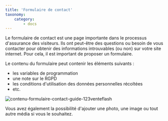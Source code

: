 ```yaml
---
title: 'Formulaire de contact'
taxonomy:
    category:
        - docs
---
```


Le formulaire de contact est une page importante dans le processus d'assurance des visiteurs. Ils ont peut-être des questions ou besoin de vous contacter pour obtenir des informations introuvables (ou non) sur votre site internet. Pour cela, il est important de proposer un formulaire. 

Le contenu du formulaire peut contenir les éléments suivants : 
- les variables de programmation 
- une note sur le RGPD
- les conditions d'utilisation des données personnelles récoltées
- etc.

![contenu-formulaire-contact-guide-123venteflash](media/15961817825641/contenu-formulaire-contact-guide-123venteflash.png)

Vous avez également la possibilité d'ajouter une photo, une image ou tout autre média si vous le souhaitez. 
